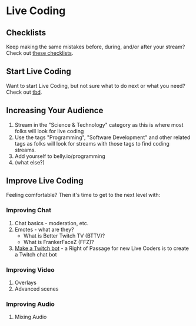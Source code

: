 # Live Coding

## Checklists

Keep making the same mistakes before, during, and/or after your stream? Check out [these checklists](https://github.com/livecoders/live-coding/blob/master/checklists.md).

## Start Live Coding

Want to start Live Coding, but not sure what to do next or what you need? Check out [tbd]().

## Increasing Your Audience

1. Stream in the "Science & Technology" category as this is where most folks will look for live coding
1. Use the tags "Programming", "Software Development" and other related tags as folks will look for streams with those tags to find coding streams.
1. Add yourself to belly.io/programming
1. (what else?)

## Improve Live Coding

Feeling comfortable? Then it's time to get to the next level with:

### Improving Chat
1. Chat basics - moderation, etc.
1. Emotes - what are they?
    * What is Better Twitch TV (BTTV)? 
    * What is FrankerFaceZ (FFZ)?
1. [Make a Twitch bot](https://github.com/livecoders/live-coding/blob/master/twitchbot.md) - a Right of Passage for new Live Coders is to create a Twitch chat bot

### Improving Video
1. Overlays
1. Advanced scenes

### Improving Audio
1. Mixing Audio

